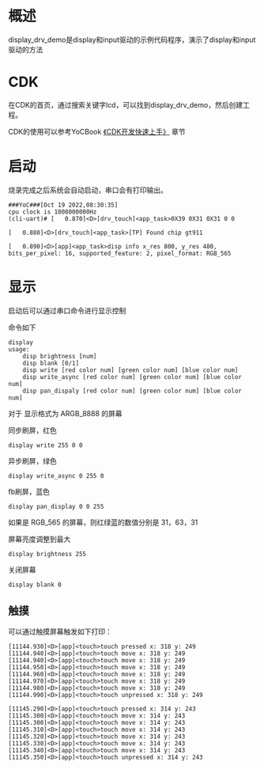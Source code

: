 # 概述
display_drv_demo是display和input驱动的示例代码程序，演示了display和input驱动的方法

# CDK
在CDK的首页，通过搜索关键字lcd，可以找到display_drv_demo，然后创建工程。

CDK的使用可以参考YoCBook [《CDK开发快速上手》](https://www.xrvm.cn/document?temp=use-cdk-to-get-started-quickly&slug=yocbook) 章节

# 启动
烧录完成之后系统会自动启动，串口会有打印输出。

```cli
###YoC###[Oct 19 2022,08:30:35]
cpu clock is 1008000000Hz
(cli-uart)# [   0.870]<D>[drv_touch]<app_task>0X39 0X31 0X31 0 0

[   0.880]<D>[drv_touch]<app_task>[TP] Found chip gt911

[   0.890]<D>[app]<app_task>disp info x_res 800, y_res 480, bits_per_pixel: 16, supported_feature: 2, pixel_format: RGB_565
```

# 显示
启动后可以通过串口命令进行显示控制

命令如下
```
display
usage:
	disp brightness [num]
	disp blank [0/1]
	disp write [red color num] [green color num] [blue color num]
	disp write_async [red color num] [green color num] [blue color num]
	disp pan_dispaly [red color num] [green color num] [blue color num]
```

对于 显示格式为 ARGB_8888 的屏幕

同步刷屏，红色
```
display write 255 0 0
```

异步刷屏，绿色
```
display write_async 0 255 0
```

fb刷屏，蓝色
```
display pan_display 0 0 255
```

如果是 RGB_565 的屏幕，则红绿蓝的数值分别是 31，63，31

屏幕亮度调整到最大
```
display brightness 255
```

关闭屏幕
```
display blank 0
```

## 触摸
可以通过触摸屏幕触发如下打印：

```
[11144.930]<D>[app]<touch>touch pressed x: 318 y: 249
[11144.940]<D>[app]<touch>touch move x: 318 y: 249
[11144.940]<D>[app]<touch>touch move x: 318 y: 249
[11144.950]<D>[app]<touch>touch move x: 318 y: 249
[11144.960]<D>[app]<touch>touch move x: 318 y: 249
[11144.970]<D>[app]<touch>touch move x: 318 y: 249
[11144.980]<D>[app]<touch>touch move x: 318 y: 249
[11144.990]<D>[app]<touch>touch unpressed x: 318 y: 249

[11145.290]<D>[app]<touch>touch pressed x: 314 y: 243
[11145.300]<D>[app]<touch>touch move x: 314 y: 243
[11145.300]<D>[app]<touch>touch move x: 314 y: 243
[11145.310]<D>[app]<touch>touch move x: 314 y: 243
[11145.320]<D>[app]<touch>touch move x: 314 y: 243
[11145.330]<D>[app]<touch>touch move x: 314 y: 243
[11145.340]<D>[app]<touch>touch move x: 314 y: 243
[11145.350]<D>[app]<touch>touch unpressed x: 314 y: 243
```